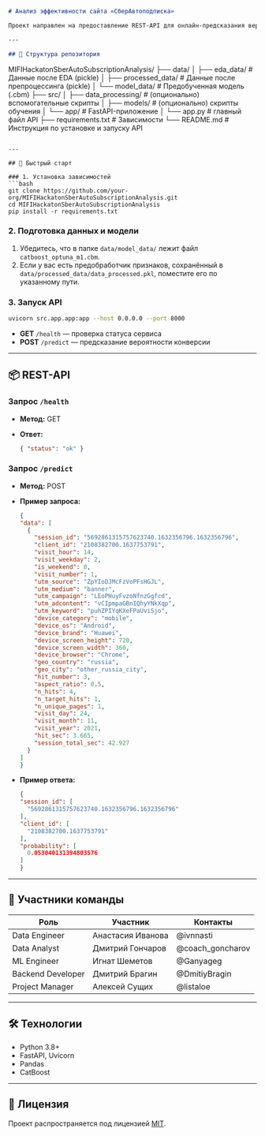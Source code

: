 ```markdown
# Анализ эффективности сайта «СберАвтоподписка»

Проект направлен на предоставление REST-API для онлайн-предсказания вероятности конверсии пользователя (оставление заявки, заказ звонка и др.) на основании признаков сессии и хитов Google Analytics.

---

## 📁 Структура репозитория
```

MIFIHackatonSberAutoSubscriptionAnalysis/
├── data/
│   ├── eda\_data/            # Данные после EDA (pickle)
│   ├── processed\_data/      # Данные после препроцессинга (pickle)
│   └── model\_data/          # Предобученная модель (.cbm)
├── src/
│   ├── data\_processing/     # (опционально) вспомогательные скрипты
│   ├── models/              # (опционально) скрипты обучения
│   └── app/                 # FastAPI-приложение
│       └── app.py           # главный файл API
├── requirements.txt         # Зависимости
└── README.md                # Инструкция по установке и запуску API

````

---

## 🚀 Быстрый старт

### 1. Установка зависимостей
```bash
git clone https://github.com/your-org/MIFIHackatonSberAutoSubscriptionAnalysis.git
cd MIFIHackatonSberAutoSubscriptionAnalysis
pip install -r requirements.txt
````

### 2. Подготовка данных и модели

1. Убедитесь, что в папке `data/model_data/` лежит файл `catboost_optuna_m1.cbm`.
2. Если у вас есть предобработчик признаков, сохранённый в `data/processed_data/data_processed.pkl`, поместите его по указанному пути.

### 3. Запуск API

```bash
uvicorn src.app.app:app --host 0.0.0.0 --port 8000
```

* **GET** `/health` — проверка статуса сервиса
* **POST** `/predict` — предсказание вероятности конверсии

---

## 📦 REST-API

### Запрос `/health`

* **Метод:** GET
* **Ответ:**

  ```json
  { "status": "ok" }
  ```

### Запрос `/predict`

* **Метод:** POST
* **Пример запроса:**

  ```json
  {
  "data": [
    {
      "session_id": "5692861315757623740.1632356796.1632356796",
      "client_id": "2108382700.1637753791",
      "visit_hour": 14,
      "visit_weekday": 2,
      "is_weekend": 0,
      "visit_number": 1,
      "utm_source": "ZpYIoDJMcFzVoPFsHGJL",
      "utm_medium": "banner",
      "utm_campaign": "LEoPHuyFvzoNfnzGgfcd",
      "utm_adcontent": "vCIpmpaGBnIQhyYNkXqp",
      "utm_keyword": "puhZPIYqKXeFPaUviSjo",
      "device_category": "mobile",
      "device_os": "Android",
      "device_brand": "Huawei",
      "device_screen_height": 720,
      "device_screen_width": 360,
      "device_browser": "Chrome",
      "geo_country": "russia",
      "geo_city": "other_russia_city",
      "hit_number": 3,
      "aspect_ratio": 0.5,
      "n_hits": 4,
      "n_target_hits": 1,
      "n_unique_pages": 1,
      "visit_day": 24,
      "visit_month": 11,
      "visit_year": 2021,
      "hit_sec": 3.665,
      "session_total_sec": 42.927
    }
  ]
  }
  ```
* **Пример ответа:**

  ```json
  {
  "session_id": [
    "5692861315757623740.1632356796.1632356796"
  ],
  "client_id": [
    "2108382700.1637753791"
  ],
  "probability": [
    0.053040131394803576
  ]
  }
  ```

---

## 👥 Участники команды

| Роль              | Участник       | Контакты             |
| ----------------- | -------------- | -------------------- |
| Data Engineer     | Анастасия Иванова | @ivnnasti |
| Data Analyst      | Дмитрий Гончаров | @coach_goncharov |
| ML Engineer       | Игнат Шеметов | @Ganyageg |
| Backend Developer | Дмитрий Брагин | @DmitiyBragin |
| Project Manager   | Алексей Сущих | @listaloe |

---

## 🛠 Технологии

* Python 3.8+
* FastAPI, Uvicorn
* Pandas
* CatBoost

---

## 📄 Лицензия

Проект распространяется под лицензией [MIT](LICENSE).

```
```
